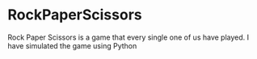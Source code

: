 # RockPaperScissors
Rock Paper Scissors is a game that every single one of us have played. I have simulated the game using Python
